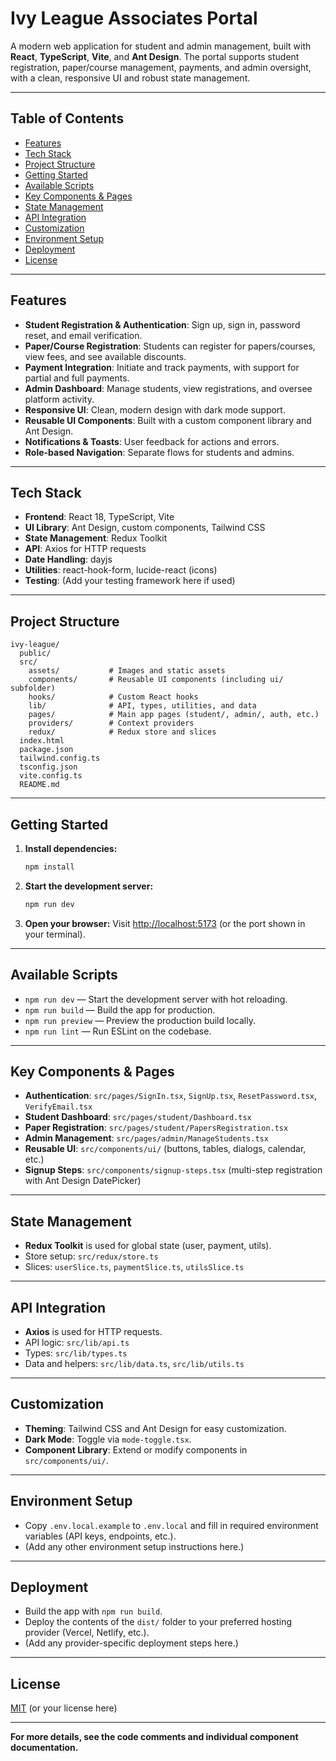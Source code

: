 # Ivy League Associates Portal

A modern web application for student and admin management, built with **React**, **TypeScript**, **Vite**, and **Ant Design**. The portal supports student registration, paper/course management, payments, and admin oversight, with a clean, responsive UI and robust state management.

---

## Table of Contents

- [Features](#features)
- [Tech Stack](#tech-stack)
- [Project Structure](#project-structure)
- [Getting Started](#getting-started)
- [Available Scripts](#available-scripts)
- [Key Components & Pages](#key-components--pages)
- [State Management](#state-management)
- [API Integration](#api-integration)
- [Customization](#customization)
- [Environment Setup](#environment-setup)
- [Deployment](#deployment)
- [License](#license)

---

## Features

- **Student Registration & Authentication**: Sign up, sign in, password reset, and email verification.
- **Paper/Course Registration**: Students can register for papers/courses, view fees, and see available discounts.
- **Payment Integration**: Initiate and track payments, with support for partial and full payments.
- **Admin Dashboard**: Manage students, view registrations, and oversee platform activity.
- **Responsive UI**: Clean, modern design with dark mode support.
- **Reusable UI Components**: Built with a custom component library and Ant Design.
- **Notifications & Toasts**: User feedback for actions and errors.
- **Role-based Navigation**: Separate flows for students and admins.

---

## Tech Stack

- **Frontend**: React 18, TypeScript, Vite
- **UI Library**: Ant Design, custom components, Tailwind CSS
- **State Management**: Redux Toolkit
- **API**: Axios for HTTP requests
- **Date Handling**: dayjs
- **Utilities**: react-hook-form, lucide-react (icons)
- **Testing**: (Add your testing framework here if used)

---

## Project Structure

```
ivy-league/
  public/
  src/
    assets/           # Images and static assets
    components/       # Reusable UI components (including ui/ subfolder)
    hooks/            # Custom React hooks
    lib/              # API, types, utilities, and data
    pages/            # Main app pages (student/, admin/, auth, etc.)
    providers/        # Context providers
    redux/            # Redux store and slices
  index.html
  package.json
  tailwind.config.ts
  tsconfig.json
  vite.config.ts
  README.md
```

---

## Getting Started

1. **Install dependencies:**
   ```bash
   npm install
   ```

2. **Start the development server:**
   ```bash
   npm run dev
   ```

3. **Open your browser:**
   Visit [http://localhost:5173](http://localhost:5173) (or the port shown in your terminal).

---

## Available Scripts

- `npm run dev` — Start the development server with hot reloading.
- `npm run build` — Build the app for production.
- `npm run preview` — Preview the production build locally.
- `npm run lint` — Run ESLint on the codebase.

---

## Key Components & Pages

- **Authentication**: `src/pages/SignIn.tsx`, `SignUp.tsx`, `ResetPassword.tsx`, `VerifyEmail.tsx`
- **Student Dashboard**: `src/pages/student/Dashboard.tsx`
- **Paper Registration**: `src/pages/student/PapersRegistration.tsx`
- **Admin Management**: `src/pages/admin/ManageStudents.tsx`
- **Reusable UI**: `src/components/ui/` (buttons, tables, dialogs, calendar, etc.)
- **Signup Steps**: `src/components/signup-steps.tsx` (multi-step registration with Ant Design DatePicker)

---

## State Management

- **Redux Toolkit** is used for global state (user, payment, utils).
- Store setup: `src/redux/store.ts`
- Slices: `userSlice.ts`, `paymentSlice.ts`, `utilsSlice.ts`

---

## API Integration

- **Axios** is used for HTTP requests.
- API logic: `src/lib/api.ts`
- Types: `src/lib/types.ts`
- Data and helpers: `src/lib/data.ts`, `src/lib/utils.ts`

---

## Customization

- **Theming**: Tailwind CSS and Ant Design for easy customization.
- **Dark Mode**: Toggle via `mode-toggle.tsx`.
- **Component Library**: Extend or modify components in `src/components/ui/`.

---

## Environment Setup

- Copy `.env.local.example` to `.env.local` and fill in required environment variables (API keys, endpoints, etc.).
- (Add any other environment setup instructions here.)

---

## Deployment

- Build the app with `npm run build`.
- Deploy the contents of the `dist/` folder to your preferred hosting provider (Vercel, Netlify, etc.).
- (Add any provider-specific deployment steps here.)

---

## License

[MIT](LICENSE) (or your license here)

---

**For more details, see the code comments and individual component documentation.**
